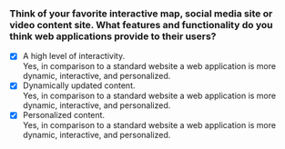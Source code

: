 ### Think of your favorite interactive map, social media site or video content site. What features and functionality do you think web applications provide to their users?

- [x] A high level of interactivity. <br>
      Yes, in comparison to a standard website a web application is more dynamic, interactive, and personalized.
- [x] Dynamically updated content. <br>
      Yes, in comparison to a standard website a web application is more dynamic, interactive, and personalized.
- [x] Personalized content. <br>
      Yes, in comparison to a standard website a web application is more dynamic, interactive, and personalized.

